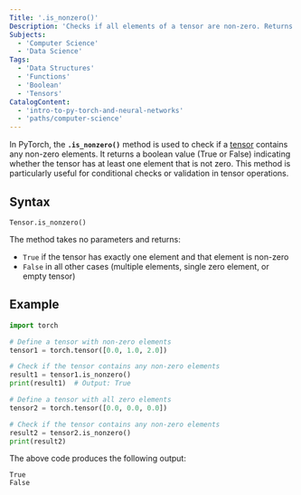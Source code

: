 ```yaml
---
Title: '.is_nonzero()'
Description: 'Checks if all elements of a tensor are non-zero. Returns a boolean value indicating whether the tensor contains any non-zero elements.'
Subjects:
  - 'Computer Science'
  - 'Data Science'
Tags:
  - 'Data Structures'
  - 'Functions'
  - 'Boolean'
  - 'Tensors'
CatalogContent:
  - 'intro-to-py-torch-and-neural-networks'
  - 'paths/computer-science'
---
```


In PyTorch, the **`.is_nonzero()`** method is used to check if a [tensor](https://www.codecademy.com/resources/docs/pytorch/tensors) contains any non-zero elements. It returns a boolean value (True or False) indicating whether the tensor has at least one element that is not zero. This method is particularly useful for conditional checks or validation in tensor operations.

## Syntax

```pseudo
Tensor.is_nonzero()
```

The method takes no parameters and returns:

- `True` if the tensor has exactly one element and that element is non-zero
- `False` in all other cases (multiple elements, single zero element, or empty tensor)

## Example

```py
import torch

# Define a tensor with non-zero elements
tensor1 = torch.tensor([0.0, 1.0, 2.0])

# Check if the tensor contains any non-zero elements
result1 = tensor1.is_nonzero()
print(result1)  # Output: True

# Define a tensor with all zero elements
tensor2 = torch.tensor([0.0, 0.0, 0.0])

# Check if the tensor contains any non-zero elements
result2 = tensor2.is_nonzero()
print(result2)
```

The above code produces the following output:

```shell
True
False
```
